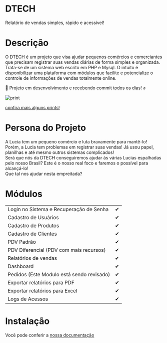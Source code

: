 # DTECH
Relatório de vendas simples, rápido e acessível!

# Descrição
O DTECH é um projeto que visa ajudar pequenos comércios e comerciantes que precisam registrar
suas vendas diárias de forma simples e organizada. Trata-se de um sistema web escrito em PHP e Mysql.
O intuito é disponibilizar uma plataforma com módulos que facilite e potencialize o controle de informações
de vendas totalmente online.

🚧 Projeto em desenvolvimento e recebendo commit todos os dias! ✊

![print](https://raw.githubusercontent.com/valdiney/zig/master/prints/dashboard.png)

[confira mais alguns prints!](https://github.com/valdiney/zig/blob/master/docs/telas.md)

# Persona do Projeto
A Lucia tem um pequeno comércio e luta bravamente para mantê-lo! Porém, a Lucia tem problemas em registrar suas vendas!
Já usou papel, planilhas e até mesmo outros sistemas complicados!\
Será que nós da DTECH conseguiremos ajudar às várias Lucias espalhadas pelo nosso Brasil?
Este é o nosso real foco e faremos o possível para alcançá-lo!\
Que tal nos ajudar nesta empreitada?

# Módulos

|                                                            |     |
| ---------------------------------------------------------- | --- |
| Login no Sistema e Recuperação de Senha                    | ✔   |
| Cadastro de Usuários                                       | ✔   |
| Cadastro de Produtos                                       | ✔   |
| Cadastro de Clientes                                       | ✔   |
| PDV Padrão                                                 | ✔   |
| PDV Diferencial (PDV com mais recursos)                    | ✔   |
| Relatórios de vendas                                       | ✔   |
| Dashboard                                                  | ✔   |
| Pedidos (Este Modulo está sendo revisado)                  | ✔   |
| Exportar relatórios para PDF                               | ✔   |
| Exportar relatórios para Excel                             | ✔   |
| Logs de Acessos                                            | ✔   |

# Instalação

Você pode conferir a
[nossa documentação](https://github.com/valdiney/zig/blob/master/docs/instalacao.md)
